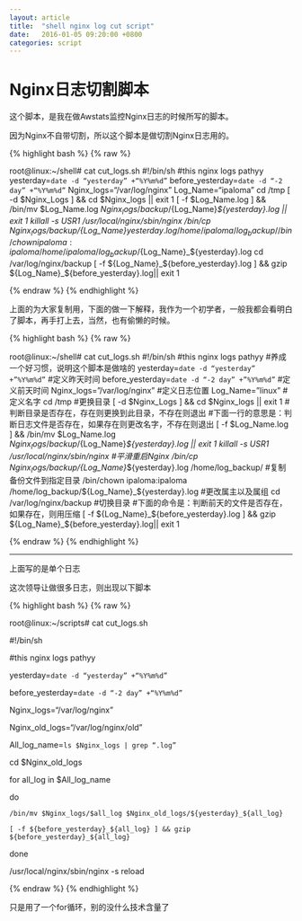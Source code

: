 ```yaml
---
layout: article
title:  "shell nginx log cut script"
date:   2016-01-05 09:20:00 +0800
categories: script
---
```



# Nginx日志切割脚本 #

这个脚本，是我在做Awstats监控Nginx日志的时候所写的脚本。

因为Nginx不自带切割，所以这个脚本是做切割Nginx日志用的。

{% highlight bash %}
{% raw %}

root@linux:~/shell# cat cut_logs.sh
#!/bin/sh
#this nginx logs pathyy
yesterday=`date -d “yesterday” +“%Y%m%d”`
before_yesterday=`date -d “-2 day” +“%Y%m%d”`
Nginx_logs=“/var/log/nginx”
Log_Name=“ipaloma”
cd /tmp
[ -d $Nginx_Logs ] && cd $Nginx_logs || exit 1
[ -f $Log_Name.log ] && /bin/mv $Log_Name.log $Nginx_logs/backup/${Log_Name}_${yesterday}.log || exit 1
killall -s USR1 /usr/local/nginx/sbin/nginx
/bin/cp $Nginx_logs/backup/${Log_Name}_${yesterday}.log /home/ipaloma/log_backup/
/bin/chown ipaloma:ipaloma /home/ipaloma/log_backup/${Log_Name}_${yesterday}.log
cd /var/log/nginx/backup
[ -f  ${Log_Name}_${before_yesterday}.log ] && gzip ${Log_Name}_${before_yesterday}.log|| exit 1

{% endraw %}
{% endhighlight %}

上面的为大家复制用，下面的做一下解释，我作为一个初学者，一般我都会看明白了脚本，再手打上去，当然，也有偷懒的时候。

{% highlight bash %}
{% raw %}

root@linux:~/shell# cat cut_logs.sh
#!/bin/sh
#this nginx logs pathyy                  #养成一个好习惯，说明这个脚本是做啥的
yesterday=`date -d “yesterday” +”%Y%m%d”`      #定义昨天时间
before_yesterday=`date -d “-2 day” +”%Y%m%d”`   #定义前天时间
Nginx_logs=”/var/log/nginx”               #定义日志位置
Log_Name=”linux”                      #定义名字
cd /tmp                            #更换目录
[ -d $Nginx_Logs ] && cd $Nginx_logs || exit 1  #判断目录是否存在，存在则更换到此目录，不存在则退出
#下面一行的意思是：判断日志文件是否存在，如果存在则更改名字，不存在则退出
[ -f $Log_Name.log ] && /bin/mv $Log_Name.log $Nginx_logs/backup/${Log_Name}_${yesterday}.log || exit 1
killall -s USR1 /usr/local/nginx/sbin/nginx     #平滑重启Nginx
/bin/cp $Nginx_logs/backup/${Log_Name}_${yesterday}.log /home/log_backup/   #复制备份文件到指定目录
/bin/chown ipaloma:ipaloma /home/log_backup/${Log_Name}_${yesterday}.log   #更改属主以及属组
cd /var/log/nginx/backup                #切换目录
#下面的命令是：判断前天的文件是否存在，如果存在，则用压缩
[ -f  ${Log_Name}_${before_yesterday}.log ] && gzip ${Log_Name}_${before_yesterday}.log|| exit 1
 
{% endraw %}
{% endhighlight %}

----------

上面写的是单个日志

这次领导让做很多日志，则出现以下脚本

{% highlight bash %}
{% raw %}


root@linux:~/scripts# cat cut_logs.sh  

#!/bin/sh  

#this nginx logs pathyy   

yesterday=`date -d “yesterday” +“%Y%m%d”`   

before_yesterday=`date -d “-2 day” +“%Y%m%d”`   

Nginx_logs=“/var/log/nginx”  

Nginx_old_logs=“/var/log/nginx/old”  

All_log_name=`ls $Nginx_logs | grep “.log”`   

cd $Nginx_old_logs   

for all_log in $All_log_name   

do  

    /bin/mv $Nginx_logs/$all_log $Nginx_old_logs/${yesterday}_${all_log}   

    [ -f ${before_yesterday}_${all_log} ] && gzip ${before_yesterday}_${all_log}   

done   

/usr/local/nginx/sbin/nginx -s reload  

{% endraw %}
{% endhighlight %}

 
只是用了一个for循环，别的没什么技术含量了